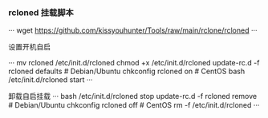 ### rcloned 挂载脚本
···
wget https://github.com/kissyouhunter/Tools/raw/main/rclone/rcloned
···

设置开机自启

···
mv rcloned /etc/init.d/rcloned
chmod +x /etc/init.d/rcloned
update-rc.d -f rcloned defaults # Debian/Ubuntu
chkconfig rcloned on # CentOS
bash /etc/init.d/rcloned start
···

卸载自启挂载
···
bash /etc/init.d/rcloned stop
update-rc.d -f rcloned remove # Debian/Ubuntu
chkconfig rcloned off # CentOS
rm -f /etc/init.d/rcloned
···